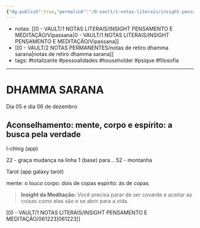 ```yaml
---
{"dg-publish":true,"permalink":"/0-vault/1-notas-literais/insight-pensamento-e-meditacao/051223/","tags":["totalizante","pessoalidades","householder","psique","filosofia"],"dgHomeLink":true,"dgShowLocalGraph":true,"dgShowFileTree":true,"dgEnableSearch":true,"noteIcon":""}
---
```



- notas: [[0 - VAULT/1 NOTAS LITERAIS/INSIGHT PENSAMENTO E MEDITAÇÃO/Vipassana\|0 - VAULT/1 NOTAS LITERAIS/INSIGHT PENSAMENTO E MEDITAÇÃO/Vipassana]]
- [[0 - VAULT/2 NOTAS PERMANENTES/notas de retiro dhamma sarana\|notas de retiro dhamma sarana]]
- tags: #totalizante #pessoalidades #householder #psique #filosofia 

---
# DHAMMA SARANA

Dia 05 e dia 06 de dezembro

## Aconselhamento: mente, corpo e espírito: a busca pela verdade

I-ching (app)


22 - graça
mudança na linha 1 (base) para...
52 - montanha

Tarot (app galaxy tarot)

mente: o louco
corpo: dois de copas
espírito: ás de copas


> **Insight da Meditação:** Você precisa parar de ser covarde e aceitar as coisas como elas são e se abrir para a vida.

[[0 - VAULT/1 NOTAS LITERAIS/INSIGHT PENSAMENTO E MEDITAÇÃO/061223\|061223]]

